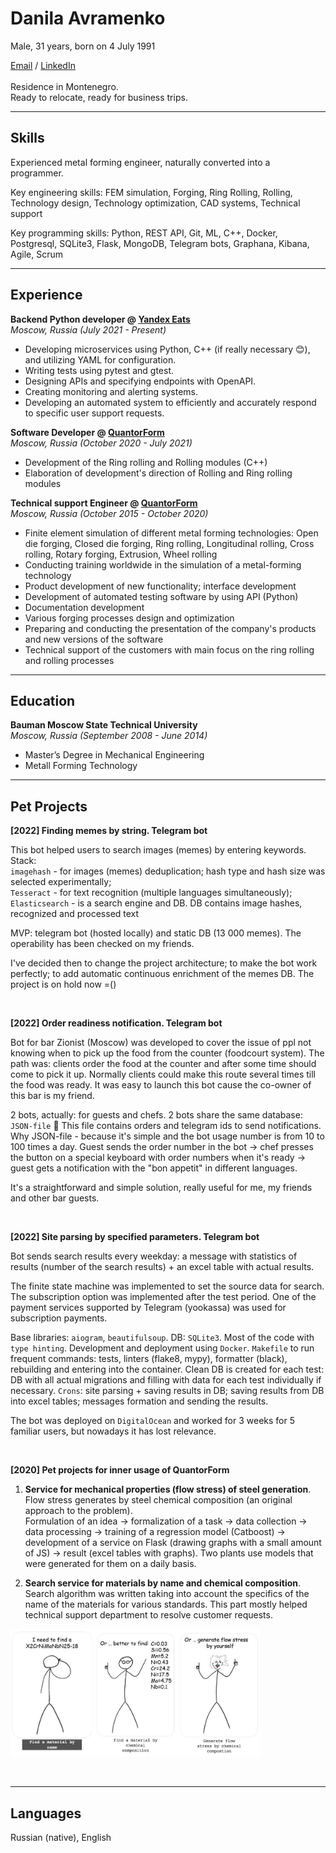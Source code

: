 # Danila Avramenko  
Male, 31 years, born on 4 July 1991  

[Email](mailto:danila.avramenko@gmail.com) / [LinkedIn](https://www.linkedin.com/in/danila-avramenko-77912ab9/)  
<br>
Residence in Montenegro.   
Ready to relocate, ready for business trips.

___
## Skills
Experienced metal forming engineer, naturally converted into a programmer.  

Key engineering skills: FEM simulation, Forging, Ring Rolling, Rolling, Technology design, Technology optimization, CAD systems, Technical support

Key programming skills: Python, REST API, Git, ML, C++, Docker, Postgresql, SQLite3, Flask, MongoDB, Telegram bots, Graphana, Kibana, Agile, Scrum

___
## Experience

**Backend Python developer @ [Yandex Eats](https://www.wikiwand.com/en/Yandex_Eda)** <br>
_Moscow, Russia (July 2021 - Present)_ <br>
- Developing microservices using Python,  C++ (if really necessary 😊), and utilizing YAML for configuration.
- Writing tests using pytest and gtest.
- Designing APIs and specifying endpoints with OpenAPI.
- Creating monitoring and alerting systems.
- Developing an automated system to efficiently and accurately respond to specific user support requests.



**Software Developer @ [QuantorForm](https://www.linkedin.com/company/quantor-form/about/)** <br>
_Moscow, Russia (October 2020 - July 2021)_ <br>
- Development of the Ring rolling and Rolling modules (C++)
- Elaboration of development's direction of Rolling and Ring rolling modules



**Technical support Engineer @ [QuantorForm](https://www.linkedin.com/company/quantor-form/about/)** <br>
_Moscow, Russia (October 2015 - October 2020)_ <br>
- Finite element simulation of different metal forming technologies: Open die forging, Closed die forging, Ring rolling, Longitudinal rolling, Cross rolling, Rotary forging, Extrusion, Wheel rolling
- Conducting training worldwide in the simulation of a metal-forming technology
- Product development of new functionality; interface development
- Development of automated testing software by using API (Python)
- Documentation development
- Various forging processes design and optimization
- Preparing and conducting the presentation of the company's products and new versions of the software
- Technical support of the customers with main focus on the ring rolling and rolling processes



___
## Education
**Bauman Moscow State Technical University** <br>
_Moscow, Russia (September 2008 - June 2014)_ <br>
- Master’s Degree in Mechanical Engineering
- Metall Forming Technology

___
## Pet Projects
**[2022] Finding memes by string. Telegram bot**  

This bot helped users to search images (memes) by entering keywords.  
Stack:  
`imagehash` - for images (memes) deduplication; hash type and hash size was selected experimentally;  
`Tesseract` - for text recognition (multiple languages simultaneously);  
`Elasticsearch` - is a search engine and DB. DB contains image hashes, recognized and processed text

MVP: telegram bot (hosted locally) and static DB (13 000 memes). The operability has been checked on my friends.

I've decided then to change the project architecture; to make the bot work perfectly; to add automatic continuous enrichment of the memes DB. The project is on hold now =()


<br>

**[2022] Order readiness notification. Telegram bot**  

Bot for bar Zionist (Moscow) was developed to cover the issue of ppl not knowing when to pick up the food from the counter (foodcourt system). The path was: clients order the food at the counter and after some time should come to pick it up. Normally clients could make this route several times till the food was ready. It was easy to launch this bot cause the co-owner of this bar is my friend.

2 bots, actually: for guests and chefs. 2 bots share the same database: `JSON-file` 🙂 This file contains orders and telegram ids to send notifications. Why JSON-file - because it's simple and the bot usage number is from 10 to 100 times a day. 
Guest sends the order number in the bot -> chef presses the button on a special keyboard with order numbers when it's ready -> guest gets a notification with the "bon appetit" in different languages.

It's a straightforward and simple solution, really useful for me, my friends and other bar guests.  

<br>

**[2022] Site parsing by specified parameters. Telegram bot**   

Bot sends search results every weekday: a message with statistics of results (number of the search results) + an excel table with actual results.

The finite state machine was implemented to set the source data for search. 
The subscription option was implemented after the test period. One of the payment services supported by Telegram (yookassa) was used for subscription payments. 

Base libraries: `aiogram`, `beautifulsoup`. DB: `SQLite3`. Most of the code with `type hinting`. Development and deployment using `Docker`. `Makefile` to run frequent commands: tests, linters (flake8, mypy), formatter (black), rebuilding and entering into the container. Clean DB is created for each test: DB with all actual migrations and filling with data for each test individually if necessary. `Crons`: site parsing + saving results in DB; saving results from DB into excel tables; messages formation and sending the results.

The bot was deployed on `DigitalOcean` and worked for 3 weeks for 5 familiar users, but nowadays it has lost relevance.  

<br>

**[2020] Pet projects for inner usage of QuantorForm**  
 
1. **Service for mechanical properties (flow stress) of steel generation**. Flow stress generates by steel chemical composition (an original approach to the problem).  
Formulation of an idea -> formalization of a task -> data collection -> data processing -> training of a regression model (Catboost) -> development of a service on Flask (drawing graphs with a small amount of JS) -> result (excel tables with graphs). Two plants use models that were generated for them on a daily basis. 

2. **Search service for materials by name and chemical composition**.
Search algorithm was written taking into account the specifics of the name of the materials for various standards. This part mostly helped technical support department to resolve customer requests.

<img src="service.jpg" alt="drawing" width="400"/> <br>

<br>

___
## Languages

Russian (native), English <br>